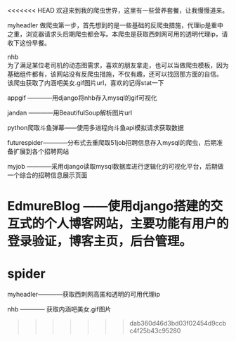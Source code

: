 <<<<<<< HEAD
欢迎来到我的爬虫世界，这里有一些营养套餐，让我慢慢道来。

myheadler
做爬虫第一步，首先想到的是一些基础的反爬虫措施，代理ip是重中之重，浏览器请求头后期爬虫都会写。本爬虫是获取西刺网可用的透明代理ip，请收下这份早餐。

nhb     
为了满足某位老司机的动态图需求，喜欢的朋友拿走，也可以当做爬虫模板，因为基础组件都有，该网站没有反爬虫措施，不仅有趣，还可以找回那方面的自信。
该爬虫获取了内涵吧美女.gif图片url，喜欢的记得stat一下


appgif  ————用django将nhb存入mysql的gif可视化

jandan  ————用BeautifulSoup解析图片url

python爬取斗鱼弹幕——使用多进程向斗鱼api模拟请求获取数据

futurespider————分布式去重爬取51job招聘信息存入mysql的爬虫，后期准备扩展到各个招聘网站

myjob   ————采用django读取mysql数据库进行逻辑化的可视化平台，后期做一个综合的招聘信息展示页面

EdmureBlog ——使用django搭建的交互式的个人博客网站，主要功能有用户的登录验证，博客主页，后台管理。
=======
# spider

myheadler————获取西刺网高匿和透明的可用代理ip

nhb     ———— 获取内涵吧美女.gif图片
>>>>>>> dab360d46d3bd03f02454d9ccbc4f25b43c95280
